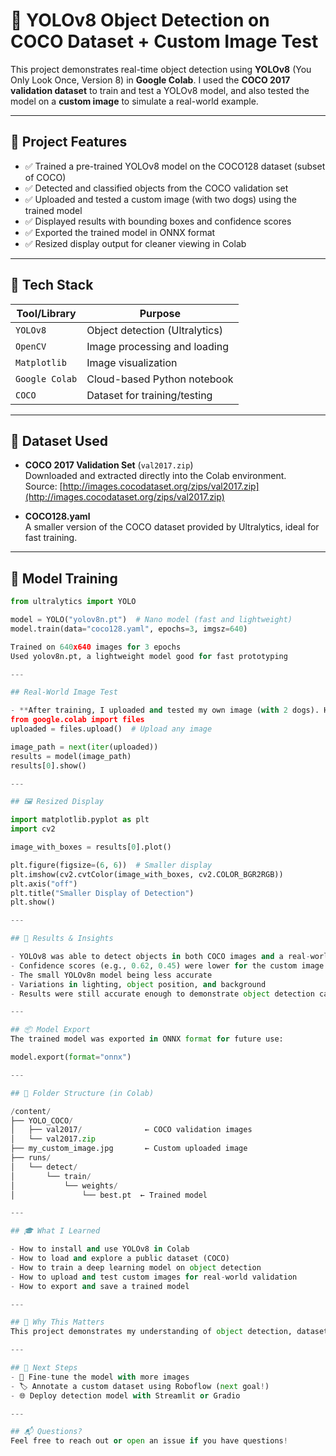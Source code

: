 # 🧠 YOLOv8 Object Detection on COCO Dataset + Custom Image Test

This project demonstrates real-time object detection using **YOLOv8** (You Only Look Once, Version 8) in **Google Colab**. I used the **COCO 2017 validation dataset** to train and test a YOLOv8 model, and also tested the model on a **custom image** to simulate a real-world example.

---

## 📸 Project Features

- ✅ Trained a pre-trained YOLOv8 model on the COCO128 dataset (subset of COCO)
- ✅ Detected and classified objects from the COCO validation set
- ✅ Uploaded and tested a custom image (with two dogs) using the trained model
- ✅ Displayed results with bounding boxes and confidence scores
- ✅ Exported the trained model in ONNX format
- ✅ Resized display output for cleaner viewing in Colab

---

## 🚀 Tech Stack

| Tool/Library   | Purpose                        |
|----------------|--------------------------------|
| `YOLOv8`       | Object detection (Ultralytics) |
| `OpenCV`       | Image processing and loading   |
| `Matplotlib`   | Image visualization            |
| `Google Colab` | Cloud-based Python notebook    |
| `COCO`         | Dataset for training/testing   |

---

## 📂 Dataset Used

- **COCO 2017 Validation Set** (`val2017.zip`)  
  Downloaded and extracted directly into the Colab environment.  
  Source: [http://images.cocodataset.org/zips/val2017.zip](http://images.cocodataset.org/zips/val2017.zip)

- **COCO128.yaml**  
  A smaller version of the COCO dataset provided by Ultralytics, ideal for fast training.

---

## 🧪 Model Training

```python
from ultralytics import YOLO

model = YOLO("yolov8n.pt")  # Nano model (fast and lightweight)
model.train(data="coco128.yaml", epochs=3, imgsz=640)

Trained on 640x640 images for 3 epochs
Used yolov8n.pt, a lightweight model good for fast prototyping

---

## Real-World Image Test

- **After training, I uploaded and tested my own image (with 2 dogs). Here's what I did:**
from google.colab import files
uploaded = files.upload()  # Upload any image

image_path = next(iter(uploaded))
results = model(image_path)
results[0].show()

---

## 🖼️ Resized Display

import matplotlib.pyplot as plt
import cv2

image_with_boxes = results[0].plot()

plt.figure(figsize=(6, 6))  # Smaller display
plt.imshow(cv2.cvtColor(image_with_boxes, cv2.COLOR_BGR2RGB))
plt.axis("off")
plt.title("Smaller Display of Detection")
plt.show()

---

## 🎯 Results & Insights

- YOLOv8 was able to detect objects in both COCO images and a real-world uploaded image.
- Confidence scores (e.g., 0.62, 0.45) were lower for the custom image due to:
- The small YOLOv8n model being less accurate
- Variations in lighting, object position, and background
- Results were still accurate enough to demonstrate object detection capabilities.

---

## 📦 Model Export
The trained model was exported in ONNX format for future use:

model.export(format="onnx")

---

## 📁 Folder Structure (in Colab)

/content/
├── YOLO_COCO/
│   ├── val2017/              ← COCO validation images
│   └── val2017.zip
├── my_custom_image.jpg       ← Custom uploaded image
├── runs/
│   └── detect/
│       └── train/
│           └── weights/
│               └── best.pt  ← Trained model

---

## 🎓 What I Learned

- How to install and use YOLOv8 in Colab
- How to load and explore a public dataset (COCO)
- How to train a deep learning model on object detection
- How to upload and test custom images for real-world validation
- How to export and save a trained model

---

## 💼 Why This Matters
This project demonstrates my understanding of object detection, dataset usage, and model inference — all essential skills for a Computer Vision Engineer.

---

## 📌 Next Steps
- 🔄 Fine-tune the model with more images
- 🏷️ Annotate a custom dataset using Roboflow (next goal!)
- 🌐 Deploy detection model with Streamlit or Gradio

---

## 📬 Questions?
Feel free to reach out or open an issue if you have questions!





